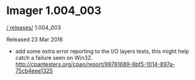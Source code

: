 # Imager 1.004_003

[ / ](..) [releases/](./) 1.004_003

Released 23 Mar 2016

 - add some extra error reporting to the I/O layers tests, this might help catch a failure seen on Win32. http://cpantesters.org/cpan/report/99781689-6bf5-1014-897a-75cb4eee1325